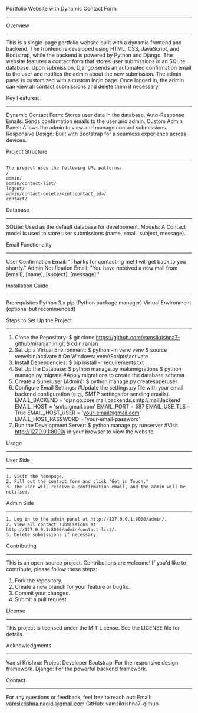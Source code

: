 Portfolio Website with Dynamic Contact Form
********************************************

Overview
********
  This is a single-page portfolio website built with a dynamic frontend and backend. 
  The frontend is developed using HTML, CSS, JavaScript, and Bootstrap, while the backend is powered by Python and Django. 
  The website features a contact form that stores user submissions in an SQLite database. 
  Upon submission, Django sends an automated confirmation email to the user and notifies the admin about the new submission.
  The admin panel is customized with a custom login page. Once logged in, the admin can view all contact submissions and delete them if necessary.

Key Features:
**************
  Dynamic Contact Form: Stores user data in the database.
  Auto-Response Emails: Sends confirmation emails to the user and admin.
  Custom Admin Panel: Allows the admin to view and manage contact submissions.
  Responsive Design: Built with Bootstrap for a seamless experience across devices.

Project Structure
*******************
    The project uses the following URL patterns:
    /
    admin/
    admin/contact-list/
    logout/
    admin/contact-delete/<int:contact_id>/
    contact/

Database
*********
  SQLite: Used as the default database for development.
  Models: A Contact model is used to store user submissions (name, email, subject, message).

Email Functionality
********************
  User Confirmation Email: "Thanks for contacting me! I will get back to you shortly."
  Admin Notification Email: "You have received a new mail from [email], [name], [subject], [message]."

Installation Guide
*******************
  Prerequisites
  Python 3.x
  pip (Python package manager)
  Virtual Environment (optional but recommended)

Steps to Set Up the Project
*****************************
  1. Clone the Repository:
    $ git clone https://github.com/vamsikrishna7-github/niranjan.in.git
    $ cd niranjan
  2. Set Up a Virtual Environment:
    $ python -m venv venv
    $ source venv/bin/activate  # On Windows: venv\Scripts\activate
  3. Install Dependencies:
     $ pip install -r requirements.txt
  4. Set Up the Database:
     $ python manage.py makemigrations 
     $ python manage.py migrate   #Apply migrations to create the database schema
  6. Create a Superuser (Admin):
     $ python manage.py createsuperuser
  7. Configure Email Settings:
     #Update the settings.py file with your email backend configuration (e.g., SMTP settings for sending emails).
     EMAIL_BACKEND = 'django.core.mail.backends.smtp.EmailBackend'
     EMAIL_HOST = 'smtp.gmail.com'
     EMAIL_PORT = 587
     EMAIL_USE_TLS = True
     EMAIL_HOST_USER = 'your-email@gmail.com'
     EMAIL_HOST_PASSWORD = 'your-email-password'
  8. Run the Development Server:
     $ python manage.py runserver
     #Visit http://127.0.0.1:8000/ in your browser to view the website.
     
Usage
******
  User Side
  **********
    1. Visit the homepage.
    2. Fill out the contact form and click "Get in Touch."
    3. The user will receive a confirmation email, and the admin will be notified.
  Admin Side
  ***********
    1. Log in to the admin panel at http://127.0.0.1:8000/admin/.
    2. View all contact submissions at http://127.0.0.1:8000/admin/contact-list/.
    3. Delete submissions if necessary.
       
Contributing
**************
  This is an open-source project. Contributions are welcome! If you'd like to contribute, please follow these steps:
  1. Fork the repository.
  2. Create a new branch for your feature or bugfix.
  3. Commit your changes.
  4. Submit a pull request.

License
********
  This project is licensed under the MIT License. See the LICENSE file for details.

Acknowledgments
****************
  Vamsi Krishna: Project Developer
  Bootstrap: For the responsive design framework.
  Django: For the powerful backend framework.

Contact
*********
  For any questions or feedback, feel free to reach out:
  Email: vamsikrishna.nagidi@gmail.com
  GitHub: vamsikrishna7-github
